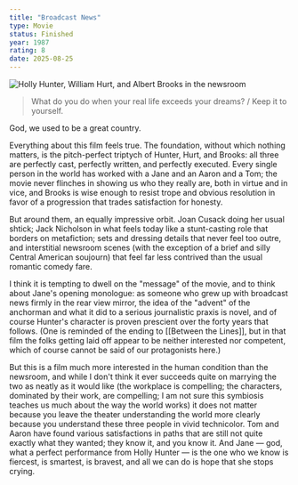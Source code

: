 ```yaml
---
title: "Broadcast News"
type: Movie
status: Finished
year: 1987
rating: 8
date: 2025-08-25
---
```


![Holly Hunter, William Hurt, and Albert Brooks in the newsroom](https://preview.redd.it/holly-hunter-crying-in-broadcast-news-1987-v0-gtdd9p8q5dga1.jpg?width=1080&crop=smart&auto=webp&s=6892e8019cba826f00b6bc34a9b706619118b0f1)

> What do you do when your real life exceeds your dreams? / Keep it to yourself.

God, we used to be a great country.

Everything about this film feels true. The foundation, without which nothing matters, is the pitch-perfect triptych of Hunter, Hurt, and Brooks: all three are perfectly cast, perfectly written, and perfectly executed. Every single person in the world has worked with a Jane and an Aaron and a Tom; the movie never flinches in showing us who they really are, both in virtue and in vice, and Brooks is wise enough to resist trope and obvious resolution in favor of a progression that trades satisfaction for honesty.

But around them, an equally impressive orbit. Joan Cusack doing her usual shtick; Jack Nicholson in what feels today like a stunt-casting role that borders on metafiction; sets and dressing details that never feel too outre, and interstitial newsroom scenes (with the exception of a brief and silly Central American soujourn) that feel far less contrived than the usual romantic comedy fare.

I think it is tempting to dwell on the "message" of the movie, and to think about Jane's opening monologue: as someone who grew up with broadcast news firmly in the rear view mirror, the idea of the "advent" of the anchorman and what it did to a serious journalistic praxis is novel, and of course Hunter's character is proven prescient over the forty years that follows. (One is reminded of the ending to [[Between the Lines]], but in that film the folks getting laid off appear to be neither interested nor competent, which of course cannot be said of our protagonists here.)

But this is a film much more interested in the human condition than the newsroom, and while I don't think it ever succeeds quite on marrying the two as neatly as it would like (the workplace is compelling; the characters, dominated by their work, are compelling; I am not sure this symbiosis teaches us much about the way the world works) it does not matter because you leave the theater understanding the world more clearly because you understand these three people in vivid technicolor. Tom and Aaron have found various satisfactions in paths that are still not quite exactly what they wanted; they know it, and you know it. And Jane — god, what a perfect performance from Holly Hunter — is the one who we know is fiercest, is smartest, is bravest, and all we can do is hope that she stops crying.
